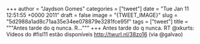 
+++
author = "Jaydson Gomes"
categories = ["tweet"]
date = "Tue Jan 11 12:51:55 +0000 2011"
draft = false
image = "{TWEET_IMAGE}"
slug = "5d2988a1ad8c71aa35e34ee078879e3281fce95f"
tags = ["tweet"]
title = """Antes tarde do q nunca. R..."""
+++
Antes tarde do q nunca. RT @xkurts: Vídeos do #fisl11 estão disponíveis http://twurl.nl/38zo16 (via @galvao)
